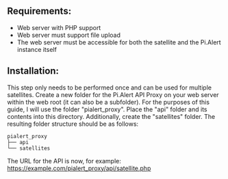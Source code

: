 ## Requirements:

- Web server with PHP support
- Web server must support file upload
- The web server must be accessible for both the satellite and the Pi.Alert instance itself

## Installation:

This step only needs to be performed once and can be used for multiple satellites.
Create a new folder for the Pi.Alert API Proxy on your web server within the web root (it can also be a subfolder). For the purposes of this guide, I will use the folder "pialert_proxy". Place the "api" folder and its contents into this directory. Additionally, create the "satellites" folder.
The resulting folder structure should be as follows:

```
pialert_proxy
├── api
└── satellites
```

The URL for the API is now, for example: https://example.com/pialert_proxy/api/satellite.php